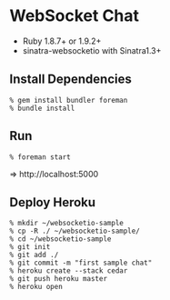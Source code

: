 WebSocket Chat
==============

* Ruby 1.8.7+ or 1.9.2+
* sinatra-websocketio with Sinatra1.3+


Install Dependencies
--------------------

    % gem install bundler foreman
    % bundle install


Run
---

    % foreman start

=> http://localhost:5000


Deploy Heroku
-------------

    % mkdir ~/websocketio-sample
    % cp -R ./ ~/websocketio-sample/
    % cd ~/websocketio-sample
    % git init
    % git add ./
    % git commit -m "first sample chat"
    % heroku create --stack cedar
    % git push heroku master
    % heroku open
